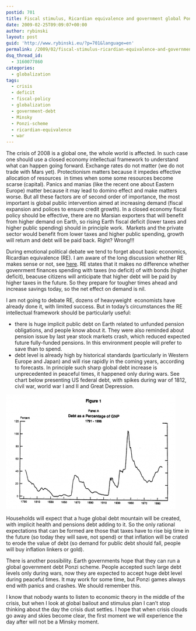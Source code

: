 ```yaml
---
postid: 701
title: Fiscal stimulus, Ricardian equivalence and government global Ponzi scheme
date: 2009-02-25T09:09:07+00:00
author: rybinski
layout: post
guid: 'http://www.rybinski.eu/?p=701&language=en'
permalink: /2009/02/fiscal-stimulus-ricardian-equivalence-and-government-global-ponzi-scheme/
dsq_thread_id:
  - 3160077860
categories:
  - globalization
tags:
  - crisis
  - deficit
  - fiscal-policy
  - globalization
  - government-debt
  - Minsky
  - Ponzi-scheme
  - ricardian-equivalence
  - war
---
```

The crisis of 2008 is a global one, the whole world is affected. In such case one should use a closed economy intellectual framework to understand what can happen going forward. Exchange rates do not matter (we do not trade with Mars yet). Protectionism matters because it impedes effective allocation of resources  in times when some some resources become scarse (capital). Panics and manias (like the recent one about Eastern Europe) matter because it may lead to domino effect and make matters worse. But all these factors are of second order of importance, the most important is global public intervention aimed at increasing demand (fiscal expansion and polices to ensure credit growth). In a closed economy fiscal policy should be effective, there are no Marsian exporters that will benefit from higher demand on Earth, so rising Earth fiscal deficit (lower taxes and higher public spending) should in principle work.  Markets and the private sector would benefit from lower taxes and higher public spending, growth will return and debt will be paid back. Right? Wrong!!!

<!--more-->

During emotional political debate we tend to forget about basic economics, Ricardian equivalence (RE). I am aware of the long discussion whether RE makes sense or not, see [here](http://www.rybinski.eu/resources/non-modules.d/dispatcher/dispatch.php?id=2372). RE states that it makes no difference whether govenrment finances spending with taxes (no deficit) of with bonds (higher deficit), beacuse citizens will anticipate that higher debt will be paid by higher taxes in the future. So they prepare for tougher times ahead and increase savings today, so the net effect on demand is nil.

I am not going to debate RE, dozens of heavyweight  economists have already done it, with limited success. But in today’s circumstances the RE intellectual framework should be particularly useful:

  * there is huge implicit public debt on Earth related to unfunded pension obligations, and people know about it. They were also reminded about pension issue by last year stock markets crash, which reduced expected future fully-funded pensions. In this environment people will prefer to save than to spend.
  * debt level is already high by historical standards (particularly in Western Europe and Japan) and will rise rapidly in the coming years, according to forecasts. In principle such sharp global debt increase is unprecedented in peaceful times, it happened only during wars. See chart below presenting US federal debt, with spikes during war of 1812, civil war, world war I and II and Great Depression. 

[![dlug_usa.png](/uploads/dlug_usa.png)](/uploads/dlug_usa.png "dlug_usa.png")

Households will expect that a huge global debt mountain will be created, with implicit health and pensions debt adding to it. So the only rational expectations that can be formed are those that taxes have to rise big time in the future (so today they will save, not spend) or that inflation will be crated to erode the value of debt (so demand for public debt should fall, people will buy inflation linkers or gold).

There is another possibility. Earth governments hope that they can run a global government debt Ponzi scheme. People accepted such large debt levels only during wars, now they are expected to accept huge debt level during peaceful times. It may work for some time, but Ponzi games always end with panics and crashes. We should remember this.

I know that nobody wants to listen to economic theory in the middle of the crisis, but when I look at global bailout and stimulus plan I can’t stop thinking about the day the crisis dust settles. I hope that when crisis clouds go away and skies become clear, the first moment we will experience the day after will not be a Minsky moment.
